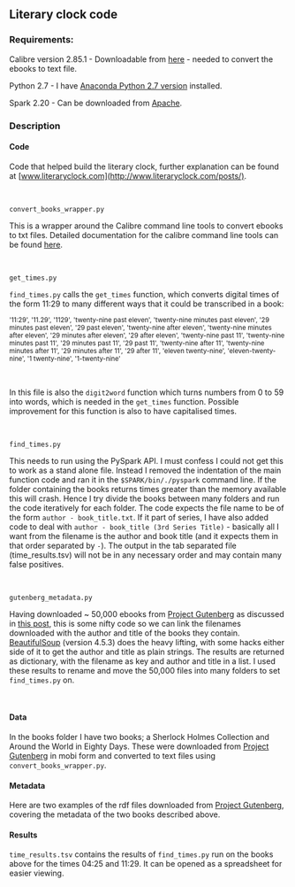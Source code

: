 ## Literary clock code

### Requirements:
Calibre version 2.85.1 - Downloadable from [here](https://calibre-ebook.com/download) - needed to convert the ebooks to text file.

Python 2.7 - I have [Anaconda Python 2.7 version](https://www.anaconda.com/download/) installed.

Spark 2.20 - Can be downloaded from [Apache](https://www.apache.org/dyn/closer.lua/spark/spark-2.2.0/spark-2.2.0-bin-hadoop2.7.tgz).

### Description
#### Code 
Code that helped build the literary clock, further explanation can be found at [www.literaryclock.com](http://www.literaryclock.com/posts/).

&nbsp;

	convert_books_wrapper.py
This is a wrapper around the Calibre command line tools to convert ebooks to txt files. Detailed documentation for the calibre command line tools can be found [here](https://manual.calibre-ebook.com/generated/en/ebook-convert.html).

&nbsp;

	get_times.py
`find_times.py` calls the `get_times` function, which converts digital times of the form 11:29 to many different ways that it could be transcribed in a book:

<sub>
'11:29', '11.29', '1129', 'twenty-nine past eleven', 'twenty-nine minutes past eleven', '29 minutes past eleven', '29 past eleven', 'twenty-nine after eleven', 'twenty-nine minutes after eleven', '29 minutes after eleven', '29 after eleven', 'twenty-nine past 11', 'twenty-nine minutes past 11', '29 minutes past 11', '29 past 11', 'twenty-nine after 11', 'twenty-nine minutes after 11', '29 minutes after 11', '29 after 11', 'eleven twenty-nine', 'eleven-twenty-nine', '1 twenty-nine', '1-twenty-nine'
</sub>

&nbsp;

In this file is also the `digit2word` function which turns numbers from 0 to 59 into words, which is needed in the `get_times` function.
Possible improvement for this function is also to have capitalised times. 

&nbsp;

	find_times.py
This needs to run using the PySpark API. I must confess I could not get this to work as a stand alone file. Instead I removed the indentation of the main function code and ran it in the `$SPARK/bin/./pyspark` command line. If the folder containing the books returns times greater than the memory available this will crash. Hence I try divide the books between many folders and run the code iteratively for each folder. The code expects the file name to be of the form `author - book_title.txt`. If it part of series, I have also added code to deal with `author - book_title (3rd Series Title)` - basically all I want from the filename is the author and book title (and it expects them in that order separated by ` - `). The output in the tab separated file (time_results.tsv) will not be in any necessary order and may contain many false positives.

&nbsp;

	gutenberg_metadata.py
Having downloaded ~ 50,000 ebooks from [Project Gutenberg](https://www.gutenberg.org/) as discussed in [this post](http://www.literaryclock.com/posts/Lt3_50000_Books), this is some nifty code so we can link the filenames downloaded with the author and title of the books they contain. [BeautifulSoup](https://www.crummy.com/software/BeautifulSoup/) (version 4.5.3) does the heavy lifting, with some hacks either side of it to get the author and title as plain strings. The results are returned as dictionary, with the filename as key and author and title in a list. I used these results to rename and move the 50,000 files into many folders to set `find_times.py` on.

&nbsp;

#### Data
In the books folder I have two books; a Sherlock Holmes Collection and Around the World in Eighty Days. These were downloaded from [Project Gutenberg](https://www.gutenberg.org) in mobi form and converted to text files using `convert_books_wrapper.py`.

#### Metadata
Here are two examples of the rdf files downloaded from [Project Gutenberg](https://www.gutenberg.org/wiki/Gutenberg:Feeds), covering the metadata of the two books described above.

#### Results
`time_results.tsv` contains the results of `find_times.py` run on the books above for the times 04:25 and 11:29. It can be opened as a spreadsheet for easier viewing.
